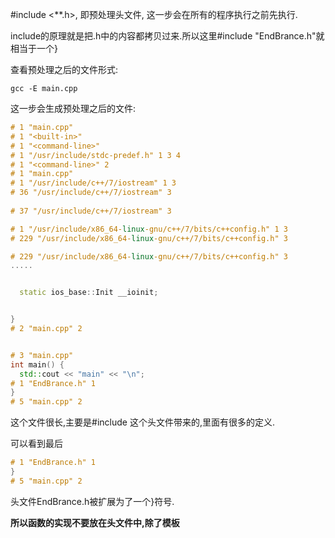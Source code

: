 \#include <**.h>, 即预处理头文件, 这一步会在所有的程序执行之前先执行.

include的原理就是把.h中的内容都拷贝过来.所以这里#include "EndBrance.h"就相当于一个} 



查看预处理之后的文件形式:

```shell
gcc -E main.cpp
```

这一步会生成预处理之后的文件:

```c++
# 1 "main.cpp"
# 1 "<built-in>"
# 1 "<command-line>"
# 1 "/usr/include/stdc-predef.h" 1 3 4
# 1 "<command-line>" 2
# 1 "main.cpp"
# 1 "/usr/include/c++/7/iostream" 1 3
# 36 "/usr/include/c++/7/iostream" 3
       
# 37 "/usr/include/c++/7/iostream" 3

# 1 "/usr/include/x86_64-linux-gnu/c++/7/bits/c++config.h" 1 3
# 229 "/usr/include/x86_64-linux-gnu/c++/7/bits/c++config.h" 3

# 229 "/usr/include/x86_64-linux-gnu/c++/7/bits/c++config.h" 3
.....


  static ios_base::Init __ioinit;


}
# 2 "main.cpp" 2


# 3 "main.cpp"
int main() {
  std::cout << "main" << "\n";
# 1 "EndBrance.h" 1
}
# 5 "main.cpp" 2
```

这个文件很长,主要是\#include <iostream>这个头文件带来的,里面有很多的定义.

可以看到最后

```c++
# 1 "EndBrance.h" 1
}
# 5 "main.cpp" 2
```

头文件EndBrance.h被扩展为了一个}符号.



**所以函数的实现不要放在头文件中,除了模板**